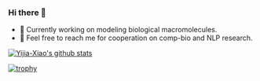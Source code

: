 ### Hi there 👋

<!--
**Yijia-Xiao/Yijia-Xiao** is a ✨ _special_ ✨ repository because its `README.md` (this file) appears on your GitHub profile.

Here are some ideas to get you started:

- 🔭 I’m currently working on ...
- 🌱 I’m currently learning ...
- 👯 I’m looking to collaborate on ...
- 🤔 I’m looking for help with ...
- 💬 Ask me about ...
- 📫 How to reach me: ...
- 😄 Pronouns: ...
- ⚡ Fun fact: ...
-->

- 🔭 Currently working on modeling biological macromolecules.
- 👯 Feel free to reach me for cooperation on comp-bio and NLP research.

<!-- [![trophy](https://github-profile-trophy.vercel.app/?username=Yijia-Xiao&column=7)](https://github.com/Yijia-Xiao) -->

[![Yijia-Xiao's github stats](https://github-readme-stats.vercel.app/api?theme=radical&username=Yijia-Xiao&show_icons=true&include_all_commits=true)](https://github.com/Yijia-Xiao/)


[![trophy](https://github-profile-trophy.vercel.app/?username=Yijia-Xiao&column=7)](https://github.com/Yijia-Xiao)
